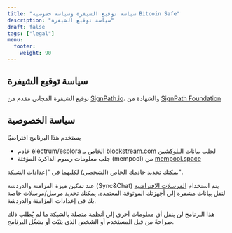 ```yaml
---
title: "سياسة توقيع الشيفرة وسياسة خصوصية Bitcoin Safe"
description: "سياسة توقيع الشيفرة"
draft: false
tags: ["legal"]
menu:
  footer:
    weight: 90
---
```



## سياسة توقيع الشيفرة


توقيع الشيفرة المجاني مقدم من [SignPath.io](https://about.signpath.io/)، والشهادة من [SignPath Foundation](https://signpath.org/)


## سياسة الخصوصية
يستخدم هذا البرنامج افتراضيًا
- خادم electrum/esplora الخاص بـ [blockstream.com](https://blockstream.com/) لجلب بيانات البلوكشين
- جلب معلومات رسوم الذاكرة المؤقتة (mempool) من [mempool.space](https://mempool.space/)

يمكنك تحديد خادمك الخاص (الشخصي) لكليهما في "إعدادات الشبكة".

عند تمكين ميزة المزامنة والدردشة (Sync&Chat) يتم استخدام [المرسلات الافتراضية](https://github.com/andreasgriffin/bitcoin-nostr-chat/blob/main/bitcoin_nostr_chat/default_relays.py) لنقل بيانات مشفرة إلى أجهزتك الموثوقة المعتمدة. يمكنك تحديد مرسل/مرسلات خاصة بك في إعدادات المزامنة والدردشة.

هذا البرنامج لن ينقل أي معلومات أخرى إلى أنظمة متصلة بالشبكة ما لم يُطلب ذلك صراحةً من قبل المستخدم أو الشخص الذي يثبّت أو يشغّل البرنامج.